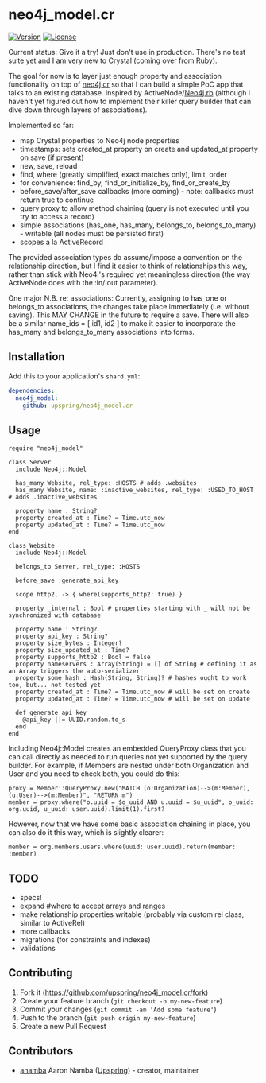 # neo4j_model.cr

[![Version](https://img.shields.io/github/tag/upspring/neo4j_model.cr.svg?maxAge=360)](https://github.com/upspring/neo4j_model.cr/releases/latest)
[![License](https://img.shields.io/github/license/upspring/neo4j_model.cr.svg)](https://github.com/upspring/neo4j_model.cr/blob/master/LICENSE)

Current status: Give it a try! Just don't use in production. There's no test suite yet and I am very new to Crystal (coming over from Ruby).

The goal for now is to layer just enough property and association functionality on top of [neo4j.cr](https://github.com/jgaskins/neo4j.cr) so that I can build a simple PoC app that talks to an existing database. Inspired by ActiveNode/[Neo4j.rb](https://github.com/neo4jrb/neo4j) (although I haven't yet figured out how to implement their killer query builder that can dive down through layers of associations).

Implemented so far:

* map Crystal properties to Neo4j node properties
* timestamps: sets created_at property on create and updated_at property on save (if present)
* new, save, reload
* find, where (greatly simplified, exact matches only), limit, order
* for convenience: find_by, find_or_initialize_by, find_or_create_by
* before_save/after_save callbacks (more coming) - note: callbacks must return true to continue
* query proxy to allow method chaining (query is not executed until you try to access a record)
* simple associations (has_one, has_many, belongs_to, belongs_to_many) - writable (all nodes must be persisted first)
* scopes a la ActiveRecord

The provided association types do assume/impose a convention on the relationship direction, but I find it easier to think of relationships this way, rather than stick with Neo4j's required yet meaningless direction (the way ActiveNode does with the :in/:out parameter).

One major N.B. re: associations: Currently, assigning to has_one or belongs_to associations, the changes take place immediately (i.e. without saving). This MAY CHANGE in the future to require a save. There will also be a similar name_ids = [ id1, id2 ] to make it easier to incorporate the has_many and belongs_to_many associations into forms.

## Installation

Add this to your application's `shard.yml`:

```yaml
dependencies:
  neo4j_model:
    github: upspring/neo4j_model.cr
```

## Usage

```crystal
require "neo4j_model"

class Server
  include Neo4j::Model

  has_many Website, rel_type: :HOSTS # adds .websites
  has_many Website, name: :inactive_websites, rel_type: :USED_TO_HOST # adds .inactive_websites

  property name : String?
  property created_at : Time? = Time.utc_now
  property updated_at : Time? = Time.utc_now
end
```

```crystal
class Website
  include Neo4j::Model

  belongs_to Server, rel_type: :HOSTS

  before_save :generate_api_key

  scope http2, -> { where(supports_http2: true) }

  property _internal : Bool # properties starting with _ will not be synchronized with database

  property name : String?
  property api_key : String?
  property size_bytes : Integer?
  property size_updated_at : Time?
  property supports_http2 : Bool = false
  property nameservers : Array(String) = [] of String # defining it as an Array triggers the auto-serializer
  property some_hash : Hash(String, String)? # hashes ought to work too, but... not tested yet
  property created_at : Time? = Time.utc_now # will be set on create
  property updated_at : Time? = Time.utc_now # will be set on update

  def generate_api_key
    @api_key ||= UUID.random.to_s
  end
end
```

Including Neo4j::Model creates an embedded QueryProxy class that you can call directly as needed to run queries not yet supported by the query builder. For example, if Members are nested under both Organization and User and you need to check both, you could do this:

```crystal
proxy = Member::QueryProxy.new("MATCH (o:Organization)-->(m:Member), (u:User)-->(m:Member)", "RETURN m")
member = proxy.where("o.uuid = $o_uuid AND u.uuid = $u_uuid", o_uuid: org.uuid, u_uuid: user.uuid).limit(1).first?
```

However, now that we have some basic association chaining in place, you can also do it this way, which is slightly clearer:

```crystal
member = org.members.users.where(uuid: user.uuid).return(member: :member)
```

## TODO

* specs!
* expand #where to accept arrays and ranges
* make relationship properties writable (probably via custom rel class, similar to ActiveRel)
* more callbacks
* migrations (for constraints and indexes)
* validations

## Contributing

1. Fork it (<https://github.com/upspring/neo4j_model.cr/fork>)
2. Create your feature branch (`git checkout -b my-new-feature`)
3. Commit your changes (`git commit -am 'Add some feature'`)
4. Push to the branch (`git push origin my-new-feature`)
5. Create a new Pull Request

## Contributors

- [anamba](https://github.com/anamba) Aaron Namba ([Upspring](https://github.com/organizations/upspring)) - creator, maintainer
